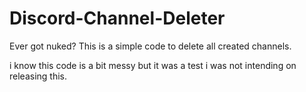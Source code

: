 # Discord-Channel-Deleter
Ever got nuked? This is a simple code to delete all created channels.

i know this code is a bit messy but it was a test i was not intending on releasing this.
